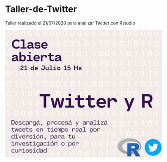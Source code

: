 # Taller-de-Twitter
Taller realizado el 21/07/2020 para analizar Twitter con Rstudio


![](https://github.com/labpoliticasuba/Taller-de-Twitter/raw/master/Taller%20twitter%20lab.png)
